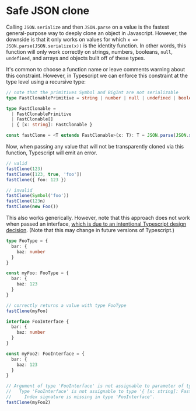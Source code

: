 # Safe JSON clone

Calling `JSON.serialize` and then `JSON.parse` on a value is the fastest general-purpose way to deeply clone an object in Javascript. However, the downside is that it only works on values for which `x => JSON.parse(JSON.serialize(x))` is the identity function. In other words, this function will only work correctly on strings, numbers, booleans, `null`, `undefined`, and arrays and objects built off of these types.

It's common to choose a function name or leave comments warning about this constraint. However, in Typescript we can enforce this constraint at the type level using a recursive type:

```typescript
// note that the primitives Symbol and BigInt are not serializable
type FastClonablePrimitive = string | number | null | undefined | boolean

type FastClonable =
  | FastClonablePrimitive
  | FastClonable[]
  | { [x: string]: FastClonable }

const fastClone = <T extends FastClonable>(x: T): T = JSON.parse(JSON.serialize(x))
```

Now, when passing any value that will not be transparently cloned via this function, Typescript will emit an error.

```typescript
// valid
fastClone(123)
fastClone([123, true, 'foo'])
fastClone({ foo: 123 })

// invalid
fastClone(Symbol('foo'))
fastClone(123n)
fastClone(new Foo())
```

This also works generically. However, note that this approach does not work when passed an interface, [which is due to an intentional Typescript design decision](https://github.com/microsoft/TypeScript/issues/15300#issuecomment-332366024). (Note that this may change in future versions of Typescript.)

```typescript
type FooType = {
  bar: {
    baz: number
  }
}

const myFoo: FooType = {
  bar: {
    baz: 123
  }
}

// correctly returns a value with type FooType
fastClone(myFoo)

interface FooInterface {
  bar: {
    baz: number
  }
}

const myFoo2: FooInterface = {
  bar: {
    baz: 123
  }
}

// Argument of type 'FooInterface' is not assignable to parameter of type 'FastClonable'.
//   Type 'FooInterface' is not assignable to type '{ [x: string]: FastClonable; }'.
//     Index signature is missing in type 'FooInterface'.
fastClone(myFoo2)
```
